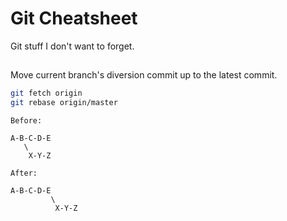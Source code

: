 # Git Cheatsheet

Git stuff I don't want to forget.

##

Move current branch's diversion commit up to the latest commit.

```bash
git fetch origin
git rebase origin/master
```

```
Before:

A-B-C-D-E
   \
    X-Y-Z

After:

A-B-C-D-E
         \
          X-Y-Z
```
